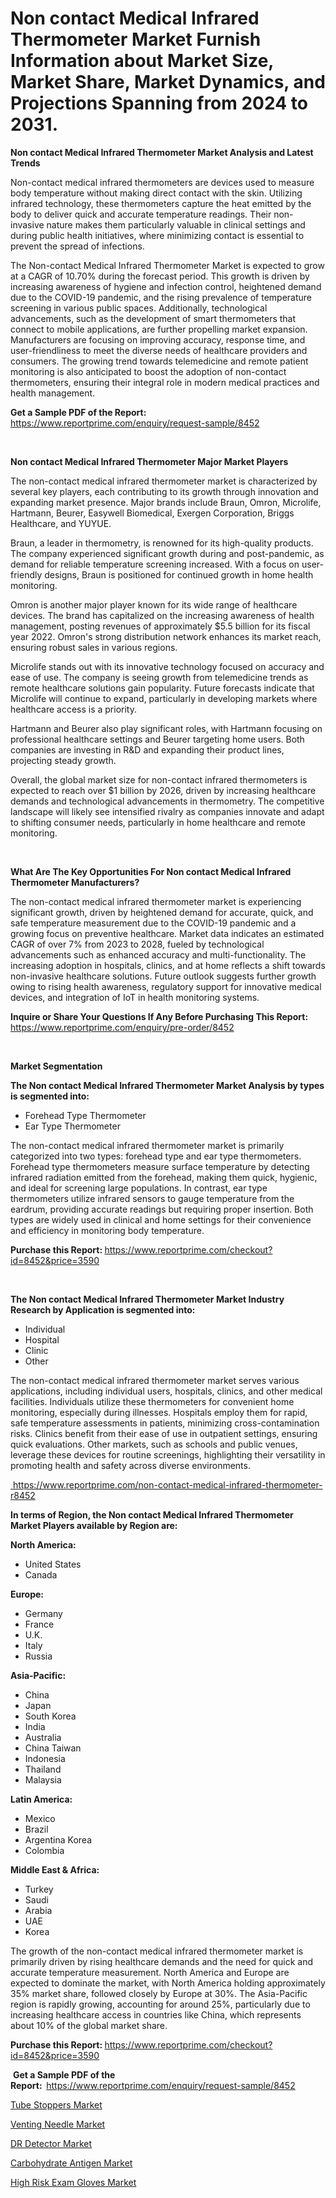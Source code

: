 <p><h1>Non contact Medical Infrared Thermometer Market Furnish Information about Market Size, Market Share, Market Dynamics, and Projections Spanning from 2024 to 2031.</h1></p><p><strong>Non contact Medical Infrared Thermometer Market Analysis and Latest Trends</strong></p>
<p><p>Non-contact medical infrared thermometers are devices used to measure body temperature without making direct contact with the skin. Utilizing infrared technology, these thermometers capture the heat emitted by the body to deliver quick and accurate temperature readings. Their non-invasive nature makes them particularly valuable in clinical settings and during public health initiatives, where minimizing contact is essential to prevent the spread of infections.</p><p>The Non-contact Medical Infrared Thermometer Market is expected to grow at a CAGR of 10.70% during the forecast period. This growth is driven by increasing awareness of hygiene and infection control, heightened demand due to the COVID-19 pandemic, and the rising prevalence of temperature screening in various public spaces. Additionally, technological advancements, such as the development of smart thermometers that connect to mobile applications, are further propelling market expansion. Manufacturers are focusing on improving accuracy, response time, and user-friendliness to meet the diverse needs of healthcare providers and consumers. The growing trend towards telemedicine and remote patient monitoring is also anticipated to boost the adoption of non-contact thermometers, ensuring their integral role in modern medical practices and health management.</p></p>
<p><strong>Get a Sample PDF of the Report:&nbsp;</strong> <a href="https://www.reportprime.com/enquiry/request-sample/8452?utm_campaign=1110&utm_medium=2&utm_source=Github&utm_content=ia&utm_term=05112024&utm_id=non-contact-medical-infrared-thermometer">https://www.reportprime.com/enquiry/request-sample/8452</a></p>
<p>&nbsp;</p>
<p><strong>Non contact Medical Infrared Thermometer Major Market Players</strong></p>
<p><p>The non-contact medical infrared thermometer market is characterized by several key players, each contributing to its growth through innovation and expanding market presence. Major brands include Braun, Omron, Microlife, Hartmann, Beurer, Easywell Biomedical, Exergen Corporation, Briggs Healthcare, and YUYUE.</p><p>Braun, a leader in thermometry, is renowned for its high-quality products. The company experienced significant growth during and post-pandemic, as demand for reliable temperature screening increased. With a focus on user-friendly designs, Braun is positioned for continued growth in home health monitoring.</p><p>Omron is another major player known for its wide range of healthcare devices. The brand has capitalized on the increasing awareness of health management, posting revenues of approximately $5.5 billion for its fiscal year 2022. Omron's strong distribution network enhances its market reach, ensuring robust sales in various regions.</p><p>Microlife stands out with its innovative technology focused on accuracy and ease of use. The company is seeing growth from telemedicine trends as remote healthcare solutions gain popularity. Future forecasts indicate that Microlife will continue to expand, particularly in developing markets where healthcare access is a priority.</p><p>Hartmann and Beurer also play significant roles, with Hartmann focusing on professional healthcare settings and Beurer targeting home users. Both companies are investing in R&D and expanding their product lines, projecting steady growth.</p><p>Overall, the global market size for non-contact infrared thermometers is expected to reach over $1 billion by 2026, driven by increasing healthcare demands and technological advancements in thermometry. The competitive landscape will likely see intensified rivalry as companies innovate and adapt to shifting consumer needs, particularly in home healthcare and remote monitoring.</p></p>
<p>&nbsp;</p>
<p><strong>What Are The Key Opportunities For Non contact Medical Infrared Thermometer Manufacturers?</strong></p>
<p><p>The non-contact medical infrared thermometer market is experiencing significant growth, driven by heightened demand for accurate, quick, and safe temperature measurement due to the COVID-19 pandemic and a growing focus on preventive healthcare. Market data indicates an estimated CAGR of over 7% from 2023 to 2028, fueled by technological advancements such as enhanced accuracy and multi-functionality. The increasing adoption in hospitals, clinics, and at home reflects a shift towards non-invasive healthcare solutions. Future outlook suggests further growth owing to rising health awareness, regulatory support for innovative medical devices, and integration of IoT in health monitoring systems.</p></p>
<p><strong>Inquire or Share Your Questions If Any Before Purchasing This Report:</strong> <a href="https://www.reportprime.com/enquiry/pre-order/8452?utm_campaign=1110&utm_medium=2&utm_source=Github&utm_content=ia&utm_term=05112024&utm_id=non-contact-medical-infrared-thermometer">https://www.reportprime.com/enquiry/pre-order/8452</a></p>
<p>&nbsp;</p>
<p><strong>Market Segmentation</strong></p>
<p><strong>The Non contact Medical Infrared Thermometer Market Analysis by types is segmented into:</strong></p>
<p><ul><li>Forehead Type Thermometer</li><li>Ear Type Thermometer</li></ul></p>
<p><p>The non-contact medical infrared thermometer market is primarily categorized into two types: forehead type and ear type thermometers. Forehead type thermometers measure surface temperature by detecting infrared radiation emitted from the forehead, making them quick, hygienic, and ideal for screening large populations. In contrast, ear type thermometers utilize infrared sensors to gauge temperature from the eardrum, providing accurate readings but requiring proper insertion. Both types are widely used in clinical and home settings for their convenience and efficiency in monitoring body temperature.</p></p>
<p><strong>Purchase this Report:&nbsp;</strong><a href="https://www.reportprime.com/checkout?id=8452&price=3590&utm_campaign=1110&utm_medium=2&utm_source=Github&utm_content=ia&utm_term=05112024&utm_id=non-contact-medical-infrared-thermometer">https://www.reportprime.com/checkout?id=8452&price=3590</a></p>
<p>&nbsp;</p>
<p><strong>The Non contact Medical Infrared Thermometer Market Industry Research by Application is segmented into:</strong></p>
<p><ul><li>Individual</li><li>Hospital</li><li>Clinic</li><li>Other</li></ul></p>
<p><p>The non-contact medical infrared thermometer market serves various applications, including individual users, hospitals, clinics, and other medical facilities. Individuals utilize these thermometers for convenient home monitoring, especially during illnesses. Hospitals employ them for rapid, safe temperature assessments in patients, minimizing cross-contamination risks. Clinics benefit from their ease of use in outpatient settings, ensuring quick evaluations. Other markets, such as schools and public venues, leverage these devices for routine screenings, highlighting their versatility in promoting health and safety across diverse environments.</p></p>
<p><a href="https://www.reportprime.com/non-contact-medical-infrared-thermometer-r8452?utm_campaign=1110&utm_medium=2&utm_source=Github&utm_content=ia&utm_term=05112024&utm_id=non-contact-medical-infrared-thermometer">&nbsp;https://www.reportprime.com/non-contact-medical-infrared-thermometer-r8452</a></p>
<p><strong>In terms of Region, the Non contact Medical Infrared Thermometer Market Players available by Region are:</strong></p>
<p>
    <p> <strong> North America: </strong>
        <ul>
            <li>United States</li>
            <li>Canada</li>
        </ul>
        </p> 
    <p> <strong> Europe: </strong>
        <ul>
            <li>Germany</li>
            <li>France</li>
            <li>U.K.</li>
            <li>Italy</li>
            <li>Russia</li>
        </ul>
        </p> 
    <p> <strong> Asia-Pacific: </strong>
        <ul>
            <li>China</li>
            <li>Japan</li>
            <li>South Korea</li>
            <li>India</li>
            <li>Australia</li>
            <li>China Taiwan</li>
            <li>Indonesia</li>
            <li>Thailand</li>
            <li>Malaysia</li>
        </ul>
        </p> 
    <p> <strong> Latin America: </strong>
        <ul>
            <li>Mexico</li>
            <li>Brazil</li>
            <li>Argentina Korea</li>
            <li>Colombia</li>
        </ul>
        </p> 
    <p> <strong> Middle East & Africa: </strong>
        <ul>
            <li>Turkey</li>
            <li>Saudi</li>
            <li>Arabia</li>
            <li>UAE</li>
            <li>Korea</li>
        </ul>
    </p>
    </p>
<p><p>The growth of the non-contact medical infrared thermometer market is primarily driven by rising healthcare demands and the need for quick and accurate temperature measurement. North America and Europe are expected to dominate the market, with North America holding approximately 35% market share, followed closely by Europe at 30%. The Asia-Pacific region is rapidly growing, accounting for around 25%, particularly due to increasing healthcare access in countries like China, which represents about 10% of the global market share.</p></p>
<p><strong>Purchase this Report: </strong><a href="https://www.reportprime.com/checkout?id=8452&price=3590&utm_campaign=1110&utm_medium=2&utm_source=Github&utm_content=ia&utm_term=05112024&utm_id=non-contact-medical-infrared-thermometer">https://www.reportprime.com/checkout?id=8452&price=3590</a></p>
<p>&nbsp;<strong>Get a Sample PDF of the Report:&nbsp;&nbsp;</strong><a href="https://www.reportprime.com/enquiry/request-sample/8452?utm_campaign=1110&utm_medium=2&utm_source=Github&utm_content=ia&utm_term=05112024&utm_id=non-contact-medical-infrared-thermometer">https://www.reportprime.com/enquiry/request-sample/8452</a></p>
<p><strong></strong></p>
<p><p><a href="https://github.com/rosalee3esue/Market-Research-Report-List-1/blob/main/tube-stoppers-market.md?utm_campaign=1110&utm_medium=2&utm_source=Github&utm_content=ia&utm_term=05112024&utm_id=non-contact-medical-infrared-thermometer">Tube Stoppers Market</a></p><p><a href="https://github.com/sandygraoj2/Market-Research-Report-List-1/blob/main/venting-needle-market.md?utm_campaign=1110&utm_medium=2&utm_source=Github&utm_content=ia&utm_term=05112024&utm_id=non-contact-medical-infrared-thermometer">Venting Needle Market</a></p><p><a href="https://github.com/wydramppetrox/Market-Research-Report-List-1/blob/main/dr-detector-market.md?utm_campaign=1110&utm_medium=2&utm_source=Github&utm_content=ia&utm_term=05112024&utm_id=non-contact-medical-infrared-thermometer">DR Detector Market</a></p><p><a href="https://github.com/lakeishabuahb/Market-Research-Report-List-1/blob/main/carbohydrate-antigen-market.md?utm_campaign=1110&utm_medium=2&utm_source=Github&utm_content=ia&utm_term=05112024&utm_id=non-contact-medical-infrared-thermometer">Carbohydrate Antigen Market</a></p><p><a href="https://github.com/janelbaub6/Market-Research-Report-List-1/blob/main/high-risk-exam-gloves-market.md?utm_campaign=1110&utm_medium=2&utm_source=Github&utm_content=ia&utm_term=05112024&utm_id=non-contact-medical-infrared-thermometer">High Risk Exam Gloves Market</a></p></p>